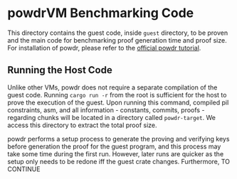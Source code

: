 # powdrVM Benchmarking Code

This directory contains the guest code, inside `guest` directory, to be proven and the main code for benchmarking proof generation time and proof size.
For installation of powdr, please refer to the [official powdr tutorial](https://docs.powdr.org/installation_sdk.html).

## Running the Host Code
Unlike other VMs, powdr does not require a separate compilation of the guest code. Running `cargo run -r` from the root is sufficient for 
the host to prove the execution of the guest. Upon running this command, compiled pil constraints, asm, and all information - constants, commits, proofs - regarding chunks will be located in a directory called `powdr-target`. We access this directory to extract the total proof size.

powdr performs a setup process to generate the proving and verifying keys before generation the proof for the guest program, and
this process may take some time during the first run. However, later runs are quicker as the setup only needs to be redone iff 
the guest crate changes. Furthermore, TO CONTINUE
